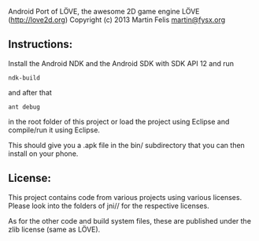 Android Port of LÖVE, the awesome 2D game engine LÖVE (http://love2d.org)
Copyright (c) 2013 Martin Felis <martin@fysx.org>

Instructions:
-------------

Install the Android NDK and the Android SDK with SDK API 12 and run

    ndk-build

and after that

    ant debug

in the root folder of this project or load the project using Eclipse and
compile/run it using Eclipse.

This should give you a .apk file in the bin/ subdirectory that you can then
install on your phone.

License:
--------

This project contains code from various projects using various licenses.
Please look into the folders of jni/<projectname>/ for the respective
licenses.

As for the other code and build system files, these are published under the
zlib license (same as LÖVE).
